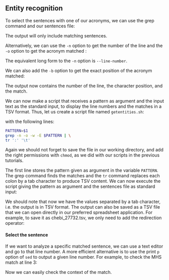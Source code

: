 <script>
import Execute from "$components/Execute.svelte";
</script>

## Entity recognition

To select the sentences with one of our acronyms, we can use the grep command and our sentences file:

<Execute command="grep -w -E 'MH[SNE]?' chebi_27732_sentences.txt" />

The output will only include matching sentences.

Alternatively, we can use the `-n` option to get the number of the line and
the `-o` option to get the acronym matched :

<Execute command="grep -n -o -w -E 'MH[SNE]?' chebi_27732_sentences.txt" />

The equivalent long form to the `-n` option is `--line-number`.

We can also add the `-b` option to get the exact position of the acronym
matched:

<Execute command="grep -b -n -o -w -E 'MH[SNE]?' chebi_27732_sentences.txt" />

The output now contains the number of the line, the character position,
and the match.

We can now make a script that receives a pattern as argument and the
input text as the standard input, to display the line numbers and the matches
in a TSV format. Thus, let us create a script file named `getentities.sh`:

<Execute command="nano getentities.sh" />

with the following lines:

```bash
PATTERN=$1
grep -n -o -w -E $PATTERN | \
tr ':' '\t'
```

Again we should not forget to save the file in our working directory, and add
the right permissions with `chmod`, as we did with our scripts in the previous tutorials.

<Execute command="chmod u+x getentities.sh" />

The first line stores the pattern given as argument in the variable `PATTERN`. The grep command finds the matches and the `tr` command replaces each
colon by a tab character to produce TSV content.
We can now execute the script giving the pattern as argument and the
sentences file as standard input:

<Execute command="./getentities.sh 'MH[SNE]?' < chebi_27732_sentences.txt" />

We should note that now we have the values separated by a tab character,
i.e. the output is in TSV format.
The output can also be saved as a TSV file that we can open directly in our
preferred spreadsheet application.
For example, to save it as chebi_27732.tsv, we only need to add the redirection operator:
<Execute command="./getentities.sh 'MH[SNE]?' < chebi_27732_sentences.txt > chebi_27732.tsv" />

#### Select the sentence

If we want to analyze a specific matched sentence, we can use a text editor
and go to that line number. A more efficient alternative is to use the print `p`
option of `sed` to output a given line number. For example, to check the MHS
match at line 3:

<Execute command="sed -n '3p' chebi_27732_sentences.txt" />

Now we can easily check the context of the match.
